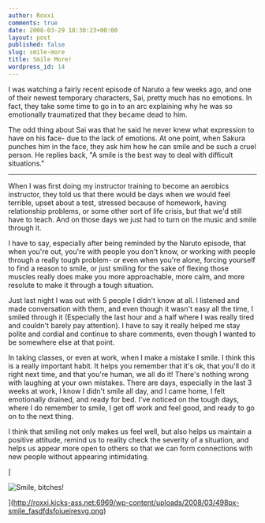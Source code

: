 ```yaml
---
author: Roxxi
comments: true
date: 2008-03-29 18:30:23+00:00
layout: post
published: false
slug: smile-more
title: Smile More!
wordpress_id: 14
---
```


I was watching a fairly recent episode of Naruto a few weeks ago, and one of their newest temporary characters, Sai, pretty much has no emotions. In fact, they take some time to go in to an arc explaining why he was so emotionally traumatized that they became dead to him.

The odd thing about Sai was that he said he never knew what expression to have on his face- due to the lack of emotions.  At one point, when Sakura punches him in the face, they ask him how he can smile and be such a cruel person.  He replies back, "A smile is the best way to deal with difficult situations."

---

When I was first doing my instructor training to become an aerobics instructor, they told us that there would be days when we would feel terrible, upset about a test, stressed because of homework, having relationship problems, or some other sort of life crisis, but that we'd still have to teach. And on those days we just had to turn on the music and smile through it.

I have to say, especially after being reminded by the Naruto episode, that when you're out, you're with people you don't know, or working with people through a really tough problem- or even when you're alone, forcing yourself to find a reason to smile, or just smiling for the sake of flexing those muscles really does make you more approachable, more calm, and more resolute to make it through a tough situation.

Just last night I was out with 5 people I didn't know at all. I listened and made conversation with them, and even though it wasn't easy all the time, I smiled through it (Especially the last hour and a half where I was really tired and couldn't barely pay attention).  I have to say it really helped me stay polite and cordial and continue to share comments, even though I wanted to be somewhere else at that point.

In taking classes, or even at work, when I make a mistake I smile. I think this is a really important habit.  It helps you remember that it's ok, that you'll do it right next time, and that you're human, we all do it! There's nothing wrong with laughing at your own mistakes.  There are days, especially in the last 3 weeks at work, I know I didn't smile all day, and I came home, I felt emotionally drained, and ready for bed.  I've noticed on the tough days, where I do remember to smile, I get off work and feel good, and ready to go on to the next thing.

I think that smiling not only makes us feel well, but also helps us maintain a positive attitude, remind us to reality check the severity of a situation, and helps us appear more open to others so that we can form connections with new people without appearing intimidating.

[


![Smile, bitches!](http://roxxi.kicks-ass.net:6969/wp-content/uploads/2008/03/498px-smile_fasdfdsfoiueiresvg.png)



](http://roxxi.kicks-ass.net:6969/wp-content/uploads/2008/03/498px-smile_fasdfdsfoiueiresvg.png)
